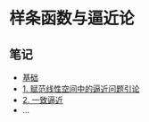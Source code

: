 # 样条函数与逼近论

## 笔记

- [基础](notes/basic.md) 
- [1. 赋范线性空间中的逼近问题引论](notes/textbook_01_intro.md) 
- [2. 一致逼近](notes/textbook_02_uniform.md) 
- ...



